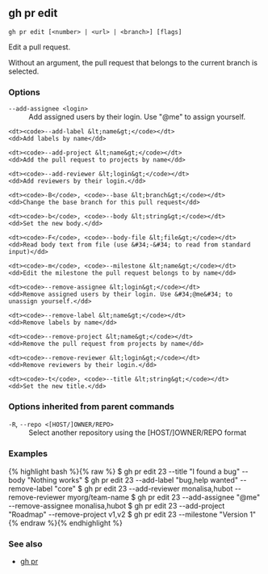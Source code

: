 

## gh pr edit

```
gh pr edit [<number> | <url> | <branch>] [flags]
```

Edit a pull request.

Without an argument, the pull request that belongs to the current branch
is selected.


### Options


<dl class="flags">
	<dt><code>--add-assignee &lt;login&gt;</code></dt>
	<dd>Add assigned users by their login. Use &#34;@me&#34; to assign yourself.</dd>

	<dt><code>--add-label &lt;name&gt;</code></dt>
	<dd>Add labels by name</dd>

	<dt><code>--add-project &lt;name&gt;</code></dt>
	<dd>Add the pull request to projects by name</dd>

	<dt><code>--add-reviewer &lt;login&gt;</code></dt>
	<dd>Add reviewers by their login.</dd>

	<dt><code>-B</code>, <code>--base &lt;branch&gt;</code></dt>
	<dd>Change the base branch for this pull request</dd>

	<dt><code>-b</code>, <code>--body &lt;string&gt;</code></dt>
	<dd>Set the new body.</dd>

	<dt><code>-F</code>, <code>--body-file &lt;file&gt;</code></dt>
	<dd>Read body text from file (use &#34;-&#34; to read from standard input)</dd>

	<dt><code>-m</code>, <code>--milestone &lt;name&gt;</code></dt>
	<dd>Edit the milestone the pull request belongs to by name</dd>

	<dt><code>--remove-assignee &lt;login&gt;</code></dt>
	<dd>Remove assigned users by their login. Use &#34;@me&#34; to unassign yourself.</dd>

	<dt><code>--remove-label &lt;name&gt;</code></dt>
	<dd>Remove labels by name</dd>

	<dt><code>--remove-project &lt;name&gt;</code></dt>
	<dd>Remove the pull request from projects by name</dd>

	<dt><code>--remove-reviewer &lt;login&gt;</code></dt>
	<dd>Remove reviewers by their login.</dd>

	<dt><code>-t</code>, <code>--title &lt;string&gt;</code></dt>
	<dd>Set the new title.</dd>
</dl>


### Options inherited from parent commands


<dl class="flags">
	<dt><code>-R</code>, <code>--repo &lt;[HOST/]OWNER/REPO&gt;</code></dt>
	<dd>Select another repository using the [HOST/]OWNER/REPO format</dd>
</dl>


### Examples

{% highlight bash %}{% raw %}
$ gh pr edit 23 --title "I found a bug" --body "Nothing works"
$ gh pr edit 23 --add-label "bug,help wanted" --remove-label "core"
$ gh pr edit 23 --add-reviewer monalisa,hubot  --remove-reviewer myorg/team-name
$ gh pr edit 23 --add-assignee "@me" --remove-assignee monalisa,hubot
$ gh pr edit 23 --add-project "Roadmap" --remove-project v1,v2
$ gh pr edit 23 --milestone "Version 1"
{% endraw %}{% endhighlight %}

### See also

* [gh pr](./gh_pr)
